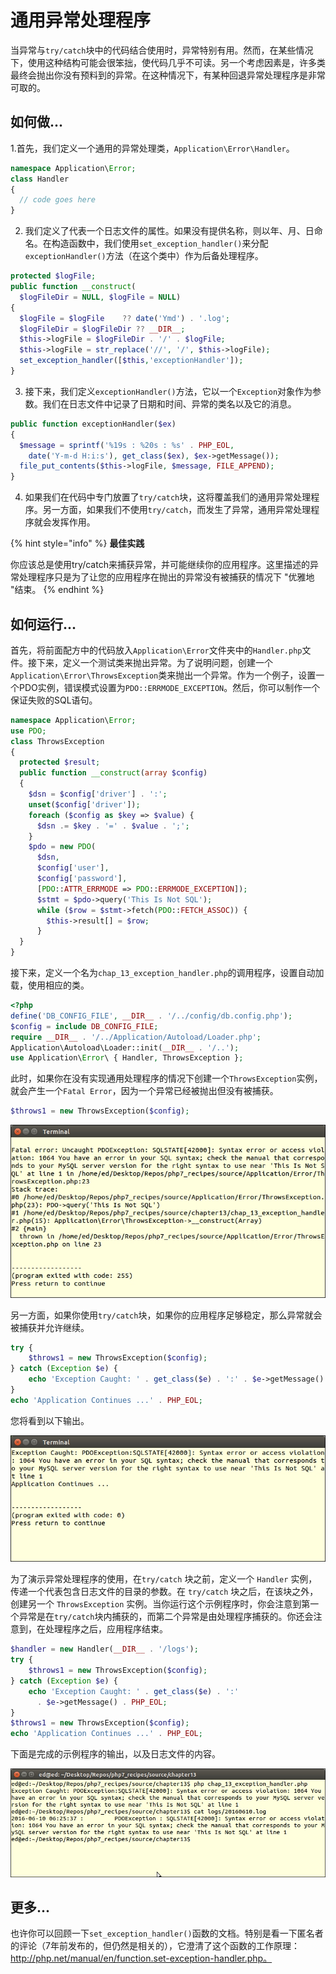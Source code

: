 # 通用异常处理程序

当异常与`try/catch`块中的代码结合使用时，异常特别有用。然而，在某些情况下，使用这种结构可能会很笨拙，使代码几乎不可读。另一个考虑因素是，许多类最终会抛出你没有预料到的异常。在这种情况下，有某种回退异常处理程序是非常可取的。

## 如何做...

1.首先，我们定义一个通用的异常处理类，`Application\Error\Handler`。

```php
namespace Application\Error;
class Handler
{
  // code goes here
}
```

2. 我们定义了代表一个日志文件的属性。如果没有提供名称，则以年、月、日命名。在构造函数中，我们使用`set_exception_handler()`来分配`exceptionHandler()`方法（在这个类中）作为后备处理程序。

```php
protected $logFile;
public function __construct(
  $logFileDir = NULL, $logFile = NULL)
{
  $logFile = $logFile    ?? date('Ymd') . '.log';
  $logFileDir = $logFileDir ?? __DIR__;
  $this->logFile = $logFileDir . '/' . $logFile;
  $this->logFile = str_replace('//', '/', $this->logFile);
  set_exception_handler([$this,'exceptionHandler']);
}
```

3. 接下来，我们定义`exceptionHandler()`方法，它以一个`Exception`对象作为参数。我们在日志文件中记录了日期和时间、异常的类名以及它的消息。

```php
public function exceptionHandler($ex)
{
  $message = sprintf('%19s : %20s : %s' . PHP_EOL,
    date('Y-m-d H:i:s'), get_class($ex), $ex->getMessage());
  file_put_contents($this->logFile, $message, FILE_APPEND); 
}
```

4. 如果我们在代码中专门放置了`try/catch`块，这将覆盖我们的通用异常处理程序。另一方面，如果我们不使用`try/catch`，而发生了异常，通用异常处理程序就会发挥作用。

{% hint style="info" %}
**最佳实践**

你应该总是使用try/catch来捕获异常，并可能继续你的应用程序。这里描述的异常处理程序只是为了让您的应用程序在抛出的异常没有被捕获的情况下 "优雅地 "结束。
{% endhint %}

## 如何运行...

首先，将前面配方中的代码放入`Application\Error`文件夹中的`Handler.php`文件。接下来，定义一个测试类来抛出异常。为了说明问题，创建一个`Application\Error\ThrowsException`类来抛出一个异常。作为一个例子，设置一个PDO实例，错误模式设置为`PDO::ERRMODE_EXCEPTION`。然后，你可以制作一个保证失败的SQL语句。

```php
namespace Application\Error;
use PDO;
class ThrowsException
{
  protected $result;
  public function __construct(array $config)
  {
    $dsn = $config['driver'] . ':';
    unset($config['driver']);
    foreach ($config as $key => $value) {
      $dsn .= $key . '=' . $value . ';';
    }
    $pdo = new PDO(
      $dsn, 
      $config['user'],
      $config['password'],
      [PDO::ATTR_ERRMODE => PDO::ERRMODE_EXCEPTION]);
      $stmt = $pdo->query('This Is Not SQL');
      while ($row = $stmt->fetch(PDO::FETCH_ASSOC)) {
        $this->result[] = $row;
      }
  }
}
```

接下来，定义一个名为`chap_13_exception_handler.php`的调用程序，设置自动加载，使用相应的类。

```php
<?php
define('DB_CONFIG_FILE', __DIR__ . '/../config/db.config.php');
$config = include DB_CONFIG_FILE;
require __DIR__ . '/../Application/Autoload/Loader.php';
Application\Autoload\Loader::init(__DIR__ . '/..');
use Application\Error\ { Handler, ThrowsException };
```

此时，如果你在没有实现通用处理程序的情况下创建一个`ThrowsException`实例，就会产生一个`Fatal Error`，因为一个异常已经被抛出但没有被捕获。

```php
$throws1 = new ThrowsException($config);
```

![](../../.gitbook/assets/image%20%28156%29.png)

另一方面，如果你使用`try/catch`块，如果你的应用程序足够稳定，那么异常就会被捕获并允许继续。

```php
try {
    $throws1 = new ThrowsException($config);
} catch (Exception $e) {
    echo 'Exception Caught: ' . get_class($e) . ':' . $e->getMessage() . PHP_EOL;
}
echo 'Application Continues ...' . PHP_EOL;
```

您将看到以下输出。

![](../../.gitbook/assets/image%20%28165%29.png)

为了演示异常处理程序的使用，在`try/catch` 块之前，定义一个 `Handler` 实例，传递一个代表包含日志文件的目录的参数。在 `try/catch` 块之后，在该块之外，创建另一个 `ThrowsException` 实例。当你运行这个示例程序时，你会注意到第一个异常是在`try/catch`块内捕获的，而第二个异常是由处理程序捕获的。你还会注意到，在处理程序之后，应用程序结束。

```php
$handler = new Handler(__DIR__ . '/logs');
try {
    $throws1 = new ThrowsException($config);
} catch (Exception $e) {
    echo 'Exception Caught: ' . get_class($e) . ':' 
      . $e->getMessage() . PHP_EOL;
}
$throws1 = new ThrowsException($config);
echo 'Application Continues ...' . PHP_EOL;
```

下面是完成的示例程序的输出，以及日志文件的内容。

![](../../.gitbook/assets/image%20%28177%29.png)

## 更多...

也许你可以回顾一下`set_exception_handler()`函数的文档。特别是看一下匿名者的评论（7年前发布的，但仍然是相关的），它澄清了这个函数的工作原理：http://php.net/manual/en/function.set-exception-handler.php。

